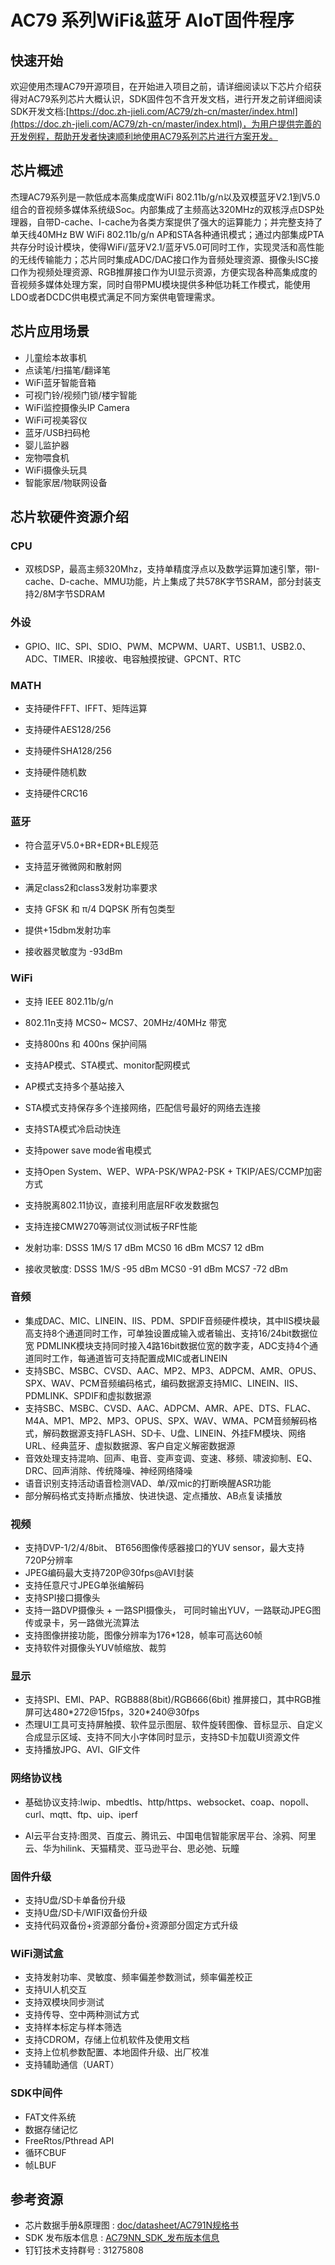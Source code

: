 # AC79 系列WiFi&蓝牙 AIoT固件程序



快速开始
------------

欢迎使用杰理AC79开源项目，在开始进入项目之前，请详细阅读以下芯片介绍获得对AC79系列芯片大概认识，SDK固件包不含开发文档，进行开发之前详细阅读SDK开发文档:[https://doc.zh-jieli.com/AC79/zh-cn/master/index.html](https://doc.zh-jieli.com/AC79/zh-cn/master/index.html)，为用户提供完善的开发例程，帮助开发者快速顺利地使用AC79系列芯片进行方案开发。



芯片概述
------------

杰理AC79系列是一款低成本高集成度WiFi  802.11b/g/n以及双模蓝牙V2.1到V5.0组合的音视频多媒体系统级Soc。内部集成了主频高达320MHz的双核浮点DSP处理器，自带D-cache、I-cache为各类方案提供了强大的运算能力；并完整支持了单天线40MHz BW WiFi 802.11b/g/n  AP和STA各种通讯模式；通过内部集成PTA共存分时设计模块，使得WiFi/蓝牙V2.1/蓝牙V5.0可同时工作，实现灵活和高性能的无线传输能力；芯片同时集成ADC/DAC接口作为音频处理资源、摄像头ISC接口作为视频处理资源、RGB推屏接口作为UI显示资源，方便实现各种高集成度的音视频多媒体处理方案，同时自带PMU模块提供多种低功耗工作模式，能使用LDO或者DCDC供电模式满足不同方案供电管理需求。



芯片应用场景
------------

- 儿童绘本故事机
- 点读笔/扫描笔/翻译笔
- WiFi蓝牙智能音箱
- 可视门铃/视频门锁/楼宇智能
- WiFi监控摄像头IP Camera
- WiFi可视美容仪
- 蓝牙/USB扫码枪
- 婴儿监护器
- 宠物喂食机
- WiFi摄像头玩具
- 智能家居/物联网设备



芯片软硬件资源介绍
------------

### CPU

- 双核DSP，最高主频320Mhz，支持单精度浮点以及数学运算加速引擎，带I-cache、D-cache、MMU功能，片上集成了共578K字节SRAM，部分封装支持2/8M字节SDRAM

  

### 外设

- GPIO、IIC、SPI、SDIO、PWM、MCPWM、UART、USB1.1、USB2.0、ADC、TIMER、IR接收、电容触摸按键、GPCNT、RTC

  

### MATH

- 支持硬件FFT、IFFT、矩阵运算

- 支持硬件AES128/256

- 支持硬件SHA128/256

- 支持硬件随机数

- 支持硬件CRC16

  

### 蓝牙

- 符合蓝牙V5.0+BR+EDR+BLE规范

- 支持蓝牙微微网和散射网

- 满足class2和class3发射功率要求

- 支持 GFSK 和 π/4 DQPSK 所有包类型

- 提供+15dbm发射功率

- 接收器灵敏度为 -93dBm

  

### WiFi

- 支持 IEEE 802.11b/g/n

- 802.11n支持 MCS0~ MCS7、20MHz/40MHz 带宽

- 支持800ns 和 400ns 保护间隔

- 支持AP模式、STA模式、monitor配网模式

- AP模式支持多个基站接入

- STA模式支持保存多个连接网络，匹配信号最好的网络去连接

- 支持STA模式冷启动快连

- 支持power save mode省电模式

- 支持Open System、WEP、WPA-PSK/WPA2-PSK + TKIP/AES/CCMP加密方式

- 支持脱离802.11协议，直接利用底层RF收发数据包

- 支持连接CMW270等测试仪测试板子RF性能

- 发射功率: 
  DSSS 1M/S		17  dBm
  MCS0			     16  dBm
  MCS7			     12	dBm

- 接收灵敏度:
  DSSS 1M/S		-95  dBm
  MCS0			     -91  dBm
  MCS7			     -72  dBm

  

### 音频

- 集成DAC、MIC、LINEIN、IIS、PDM、SPDIF音频硬件模块，其中IIS模块最高支持8个通道同时工作，可单独设置成输入或者输出、支持16/24bit数据位宽
  PDMLINK模块支持同时接入4路16bit数据位宽的数字麦，ADC支持4个通道同时工作，每通道皆可支持配置成MIC或者LINEIN
- 支持SBC、MSBC、CVSD、AAC、MP2、MP3、ADPCM、AMR、OPUS、SPX、WAV、PCM音频编码格式，编码数据源支持MIC、LINEIN、IIS、PDMLINK、SPDIF和虚拟数据源
- 支持SBC、MSBC、CVSD、AAC、ADPCM、AMR、APE、DTS、FLAC、M4A、MP1、MP2、MP3、OPUS、SPX、WAV、WMA、PCM音频解码格式，解码数据源支持FLASH、SD卡、U盘、LINEIN、外挂FM模块、网络URL、经典蓝牙、虚拟数据源、客户自定义解密数据源
- 音效处理支持混响、回声、电音、变声变调、变速、移频、啸波抑制、EQ、DRC、回声消除、传统降噪、神经网络降噪
- 语音识别支持活动语音检测VAD、单/双mic的打断唤醒ASR功能
- 部分解码格式支持断点播放、快进快退、定点播放、AB点复读播放



### 视频

- 支持DVP-1/2/4/8bit、 BT656图像传感器接口的YUV sensor，最大支持720P分辨率
- JPEG编码最大支持720P@30fps@AVI封装
- 支持任意尺寸JPEG单张编解码
- 支持SPI接口摄像头
- 支持一路DVP摄像头 + 一路SPI摄像头， 可同时输出YUV，一路联动JPEG图传或录卡，另一路做光流算法
- 支持图像拼接功能，图像分辨率为176*128，帧率可高达60帧
- 支持软件对摄像头YUV帧缩放、裁剪



### 显示

- 支持SPI、EMI、PAP、RGB888(8bit)/RGB666(6bit) 推屏接口，其中RGB推屏可达480\*272@15fps，320\*240@30fps
- 杰理UI工具可支持屏触摸、软件显示图层、软件旋转图像、音标显示、自定义合成显示区域、支持不同大小字体同时显示，支持SD卡加载UI资源文件
- 支持播放JPG、AVI、GIF文件



###  网络协议栈

- 基础协议支持:lwip、mbedtls、http/https、websocket、coap、nopoll、curl、mqtt、ftp、uip、iperf

- AI云平台支持:图灵、百度云、腾讯云、中国电信智能家居平台、涂鸦、阿里云、华为hilink、天猫精灵、亚马逊平台、思必弛、玩瞳

  

### 固件升级

- 支持U盘/SD卡单备份升级
- 支持U盘/SD卡/WIFI双备份升级
- 支持代码双备份+资源部分备份+资源部分固定方式升级



### WiFi测试盒

- 支持发射功率、灵敏度、频率偏差参数测试，频率偏差校正
- 支持UI人机交互
- 支持双模块同步测试
- 支持传导、空中两种测试方式
- 支持样本标定与样本筛选
- 支持CDROM，存储上位机软件及使用文档
- 支持上位机参数配置、本地固件升级、出厂校准
- 支持辅助通信（UART）



### SDK中间件

- FAT文件系统
- 数据存储记忆
- FreeRtos/Pthread API
- 循环CBUF
- 帧LBUF



参考资源
------------

* 芯片数据手册&原理图 : [doc/datasheet/AC791N规格书](./doc/datasheet/AC791N规格书)
* SDK 发布版本信息 : [AC79NN_SDK_发布版本信息](https://doc.zh-jieli.com/AC79/zh-cn/master/other/version/index.html)
* 钉钉技术支持群号 : 31275808
